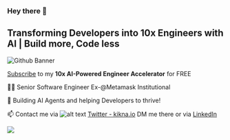 ### Hey there 👋

## Transforming Developers into 10x Engineers with AI | Build more, Code less

![Github Banner](https://github.com/user-attachments/assets/23593d58-a5d7-4e54-b603-62f1cdd69b6f)


[Subscribe](https://www.kiknadze.io/subscribe) to my **10x AI-Powered Engineer Accelerator** for FREE


👨‍💻 Senior Software Engineer Ex-@Metamask Institutional

🤩 Building AI Agents and helping Developers to thrive!

📫 Contact me via ![alt text][1.2] [Twitter - kikna.io](https://twitter.com/kiknaio) DM me there or via [LinkedIn](https://www.linkedin.com/in/giorgikiknadze/)

[1.2]: http://i.imgur.com/wWzX9uB.png

<!--
**kiknaio/kiknaio** is a ✨ _special_ ✨ repository because its `README.md` (this file) appears on your GitHub profile.

Here are some ideas to get you started:

- 🔭 I’m currently working on ...
- 🌱 I’m currently learning ...
- 👯 I’m looking to collaborate on ...
- 🤔 I’m looking for help with ...
- 💬 Ask me about ...
- 📫 How to reach me: ...
- 😄 Pronouns: ...
- ⚡ Fun fact: ...
-->
![](https://komarev.com/ghpvc/?username=kiknaio&color=blue)
